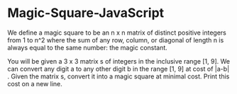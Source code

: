 # Magic-Square-JavaScript
We define a magic square to be an n x n matrix of distinct positive integers from 1 to n^2 where the sum of any row, column, 
or diagonal of length n is always equal to the same number: the magic constant.

You will be given a 3 x 3 matrix s of integers in the inclusive range [1, 9].
We can convert any digit a to any other digit b in the range [1, 9] at cost of |a-b| . Given the matrix s,
convert it into a magic square at minimal cost. Print this cost on a new line.
